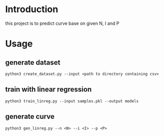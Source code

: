 # Introduction

this project is to predict curve base on given N, I and P

# Usage

## generate dataset

```shell
python3 create_dataset.py --input <path to directory containing csv>
```

## train with linear regression

```shell
python3 train_linreg.py --input samples.pkl --output models
```

## generate curve

```shell
python3 gen_linreg.py --n <N> --i <I> --p <P>
```

